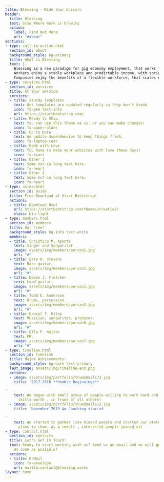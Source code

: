 ```yaml
---
title: Blessing - Ride Your Unicorn
header:
  title: Blessing
  text: Grow Where Work is Growing
  action:
    label: Find Out More
    url: "#about"
sections:
- type: call-to-action.html
  section_id: about
  background_style: bg-primary
  title: What is Blessing
  text: |-
    Blessing is a new paradigm for gig economy employment, that works for everybody.
    Workers enjoy a stable workplace and predictable income, with social benefits, growth opportunities and respect.
    Companies enjoy the benefits of a flexible workforce, that scales up and down as needed according to current services demand.
- type: services.html
  section_id: services
  title: At Your Service
  services:
  - title: Sturdy Templates
    text: Our templates are updated regularly so they don't break.
    icon: fa-gem text-info
    url: https://startbootstrap.com/
  - title: Ready to Ship
    text: You can use this theme as is, or you can make changes!
    icon: fa-paper-plane
  - title: Up to Date
    text: We update dependencies to keep things fresh.
    icon: fa-laptop-code
  - title: Made with Love
    text: You have to make your websites with love these days!
    icon: fa-heart
  - title: Other 1
    text: Some not-so long text here.
    icon: fa-heart
  - title: Other 2
    text: Some not-so long text here.
    icon: fa-heart
- type: aside.html
  section_id: aside
  title: Free Download at Start Bootstrap!
  actions:
  - title: Download Now!
    url: https://startbootstrap.com/themes/creative/
    class: btn-light
- type: members.html
  section_id: members
  title: Our Crew!
  background_style: bg-info text-white
  members:
  - title: Christina M. Aponte
    text: Singer and Songwriter
    image: assets/img/members/person1.jpg
    url: "#"
  - title: Gary D. Stevens
    text: Bass guitar.
    image: assets/img/members/person2.jpg
    url: "#"
  - title: Devon J. Fletcher
    text: Lead guitar.
    image: assets/img/members/person3.jpg
    url: "#"
  - title: Todd E. Anderson
    text: Drums, percussion.
    image: assets/img/members/person5.jpg
    url: "#"
  - title: Daniel T. Riley
    text: Musician, songwriter, producer.
    image: assets/img/members/person6.jpg
    url: "#"
  - title: Ella P. Walter
    text: PR.
    image: assets/img/members/person7.jpg
    url: "#"
- type: timeline.html
  section_id: timeline
  title: Major Achievements!
  background_style: bg-dark text-primary
  last_image: assets/img/timeline-end.png
  actions:
  - image: assets/img/portfolio/thumbnails/1.jpg
    title: '2017-2018 **Humble Beginnings**

'
    text: We begun with small group of people willing to work hard and make our teaching
      skills worth , in front of all others!
  - image: assets/img/portfolio/thumbnails/2.jpg
    title: 'November 2019 An Coaching started

'
    text: We started to gather like minded people and started our stategies and future
      plans to them. As a result , interested people joined us!
- type: contact.html
  section_id: contacts
  title: Let's Get In Touch!
  text: Ready to start working with us? Send us an email and we will get back to you
    as soon as possible!
  actions:
  - title: E-Mail
    icon: fa-envelope
    url: mailto:contact@blessing.works
layout: home
---
```


